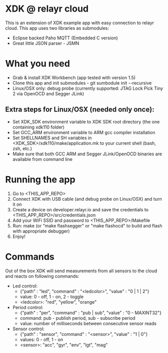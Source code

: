 # XDK @ relayr cloud

This is an extension of XDK example app with easy connection to relayr cloud.
This app uses two libraries as submodules:
- Eclipse backed Paho MQTT (Embedded C version)
- Great little JSON parser - JSMN

# What you need

- Grab & install XDK Workbench (app tested with version 1.5)
- Clone this app and init submodules - git sumbodule init --recursive
- Linux/OSX only: debug probe (currently supported: JTAG Lock Pick Tiny 2 via OpenOCD and Segger JLink)

## Extra steps for Linux/OSX (needed only once):
- Set XDK_SDK environment variable to XDK SDK root directory (the one containing xdk110 folder)
- Set GCC_ARM environment variable to ARM gcc compiler installation
- Set SHELLNAMES and SH variables in \<XDK_SDK\>/xdk110/make/application.mk to your current shell (bash, zsh, etc.)
- Make sure that both GCC ARM and Segger JLink/OpenOCD binaries are available from command line

# Running the app
1. Go to \<THIS_APP_REPO\>
2. Connect XDK with USB cable (and debug probe on Linux/OSX) and turn it on
3. Create a device on developer.relayr.io and save the credentials to \<THIS_APP_REPO\>/src/credentials.json
4. Add your WiFi SSID and password to \<THIS_APP_REPO\>/Makefile
5. Run: make (or "make flashsegger" or "make flashocd" to build and flash with appropriate debugger)
6. Enjoy!

# Commands
Out of the box XDK will send measurements from all sensors to the cloud and reacts on following commands:

- Led control:
  - {"path" : "led", "command" : "\<ledcolor\>", "value" : "0 | 1 | 2"}
  - value: 0 - off, 1 - on, 2 - toggle
  - \<ledcolor\>: "red", "yellow", "orange"
- Period control:
  - {"path" : "per", "command" : "pub | sub", "value" : "0 - MAXINT32"}
  - command: pub - publish period, sub - subscribe period
  - value: number of milliseconds between consecutive sensor reads
- Sensor control:
  - {"path" : "sensor", "command" : "\<sensor\>", "value" : "1 | 0"}
  - values: 0 - off, 1 - on
  - \<sensor\>: "acc", "gyr", "env", "lgt", "mag"
